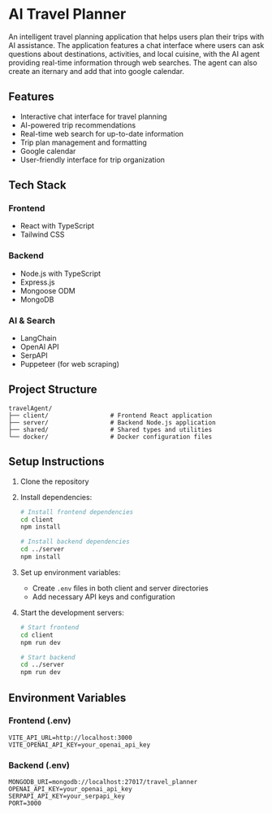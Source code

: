 # AI Travel Planner

An intelligent travel planning application that helps users plan their trips with AI assistance. The application features a chat interface where users can ask questions about destinations, activities, and local cuisine, with the AI agent providing real-time information through web searches. The agent can also create an iternary and add that into google calendar.

## Features

- Interactive chat interface for travel planning
- AI-powered trip recommendations
- Real-time web search for up-to-date information
- Trip plan management and formatting
- Google calendar
- User-friendly interface for trip organization

## Tech Stack

### Frontend
- React with TypeScript
- Tailwind CSS

### Backend
- Node.js with TypeScript
- Express.js
- Mongoose ODM
- MongoDB

### AI & Search
- LangChain
- OpenAI API
- SerpAPI
- Puppeteer (for web scraping)

## Project Structure

```
travelAgent/
├── client/                 # Frontend React application
├── server/                 # Backend Node.js application
├── shared/                 # Shared types and utilities
└── docker/                 # Docker configuration files
```

## Setup Instructions

1. Clone the repository
2. Install dependencies:
   ```bash
   # Install frontend dependencies
   cd client
   npm install

   # Install backend dependencies
   cd ../server
   npm install
   ```

3. Set up environment variables:
   - Create `.env` files in both client and server directories
   - Add necessary API keys and configuration

4. Start the development servers:
   ```bash
   # Start frontend
   cd client
   npm run dev

   # Start backend
   cd ../server
   npm run dev
   ```

## Environment Variables

### Frontend (.env)
```
VITE_API_URL=http://localhost:3000
VITE_OPENAI_API_KEY=your_openai_api_key
```

### Backend (.env)
```
MONGODB_URI=mongodb://localhost:27017/travel_planner
OPENAI_API_KEY=your_openai_api_key
SERPAPI_API_KEY=your_serpapi_key
PORT=3000
```

